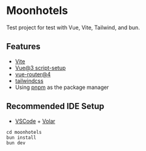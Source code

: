 # Moonhotels

Test project for test with Vue, Vite, Tailwind, and bun.

## Features

- [Vite](https://github.com/vitejs/vite)
- [Vue@3 script-setup](https://v3.vuejs.org/api/sfc-script-setup.html#sfc-script-setup)
- [vue-router@4](https://github.com/vuejs/vue-router-next)
- [tailwindcss](https://github.com/tailwindlabs/tailwindcss)
- Using [pnpm](https://github.com/pnpm/pnpm) as the package manager

## Recommended IDE Setup

- [VSCode](https://code.visualstudio.com/) + [Volar](https://marketplace.visualstudio.com/items?itemName=johnsoncodehk.volar)

```
cd moonhotels
bun install
bun dev
```

```

```

```

```

